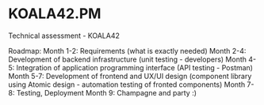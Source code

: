 # KOALA42.PM
Technical assessment - KOALA42

Roadmap:
Month 1-2: Requirements (what is exactly needed) 
Month 2-4: Development of backend infrastructure (unit testing - developers)
Month 4-5: Integration of application programming interface (API testing - Postman)
Month 5-7: Development of frontend and UX/UI design (component library using Atomic design - automation testing of fronted components)
Month 7-8: Testing, Deployment 
Month 9: Champagne and party :)
